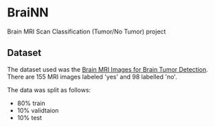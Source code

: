 # BraiNN
Brain MRI Scan Classification (Tumor/No Tumor) project


## Dataset

The dataset used was the [Brain MRI Images for Brain Tumor Detection](https://www.kaggle.com/navoneel/brain-mri-images-for-brain-tumor-detection).
There are 155 MRI images labeled 'yes' and 98 labelled 'no'.

The data was split as follows:
* 80% train
* 10% validtaion
* 10% test
